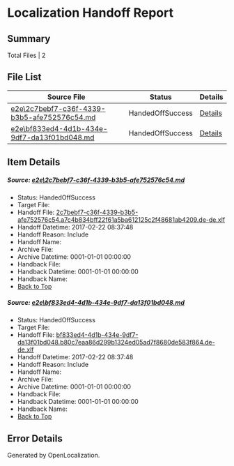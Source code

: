 # <a name='report-top'></a> Localization Handoff Report

## Summary
 Total Files | 2

## File List
 Source File | Status | Details 
 ----------- | ------ | ------- 
 [e2e\2c7bebf7-c36f-4339-b3b5-afe752576c54.md](https://github.com/OpenLocalizationTestOrg/ol-test4/blob/9bd1ba0981b5b98e496f3bde4a1bf9a15753a835/e2e/2c7bebf7-c36f-4339-b3b5-afe752576c54.md) | HandedOffSuccess | [Details](#2ba58b2939023e5afadf64171900f679125e95b02)
 [e2e\bf833ed4-4d1b-434e-9df7-da13f01bd048.md](https://github.com/OpenLocalizationTestOrg/ol-test4/blob/9bd1ba0981b5b98e496f3bde4a1bf9a15753a835/e2e/bf833ed4-4d1b-434e-9df7-da13f01bd048.md) | HandedOffSuccess | [Details](#dd1ae6e6b0b34994150f2b6a8a05546f68fb50683)

## Item Details
##### <a name='2ba58b2939023e5afadf64171900f679125e95b02'></a> Source: [e2e\2c7bebf7-c36f-4339-b3b5-afe752576c54.md](https://github.com/OpenLocalizationTestOrg/ol-test4/blob/9bd1ba0981b5b98e496f3bde4a1bf9a15753a835/e2e/2c7bebf7-c36f-4339-b3b5-afe752576c54.md)
* Status: HandedOffSuccess
* Target File: 
* Handoff File: [2c7bebf7-c36f-4339-b3b5-afe752576c54.a7c4b834bff22f61a5ba612125c2f48681ab4209.de-de.xlf](https://github.com/OpenLocalizationTestOrg/ol-test4-handoff/blob/0f0fd6d015975ec51871409ea6247507b0b617dc/ol-handoff/OpenLocalizationTestOrg/ol-test4-dede/xinjiang/ht/2c7bebf7-c36f-4339-b3b5-afe752576c54.a7c4b834bff22f61a5ba612125c2f48681ab4209.de-de.xlf)
* Handoff Datetime: 2017-02-22 08:37:48
* Handoff Reason: Include
* Handoff Name: 
* Archive File: 
* Archive Datetime: 0001-01-01 00:00:00
* Handback File: 
* Handback Datetime: 0001-01-01 00:00:00
* Handback Name: 
* [Back to Top](#report-top)

##### <a name='dd1ae6e6b0b34994150f2b6a8a05546f68fb50683'></a> Source: [e2e\bf833ed4-4d1b-434e-9df7-da13f01bd048.md](https://github.com/OpenLocalizationTestOrg/ol-test4/blob/9bd1ba0981b5b98e496f3bde4a1bf9a15753a835/e2e/bf833ed4-4d1b-434e-9df7-da13f01bd048.md)
* Status: HandedOffSuccess
* Target File: 
* Handoff File: [bf833ed4-4d1b-434e-9df7-da13f01bd048.b80c7eaa86d299b1324ed05ad7f8680de583f864.de-de.xlf](https://github.com/OpenLocalizationTestOrg/ol-test4-handoff/blob/0f0fd6d015975ec51871409ea6247507b0b617dc/ol-handoff/OpenLocalizationTestOrg/ol-test4-dede/xinjiang/ht/bf833ed4-4d1b-434e-9df7-da13f01bd048.b80c7eaa86d299b1324ed05ad7f8680de583f864.de-de.xlf)
* Handoff Datetime: 2017-02-22 08:37:48
* Handoff Reason: Include
* Handoff Name: 
* Archive File: 
* Archive Datetime: 0001-01-01 00:00:00
* Handback File: 
* Handback Datetime: 0001-01-01 00:00:00
* Handback Name: 
* [Back to Top](#report-top)


## Error Details

Generated by OpenLocalization.
